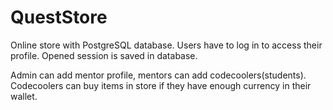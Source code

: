 # QuestStore

Online store with PostgreSQL database. Users have to log in to access their profile. Opened session is saved in database. 

Admin can add mentor profile, mentors can add codecoolers(students). Codecoolers can buy items in store if they have enough currency in their wallet.
